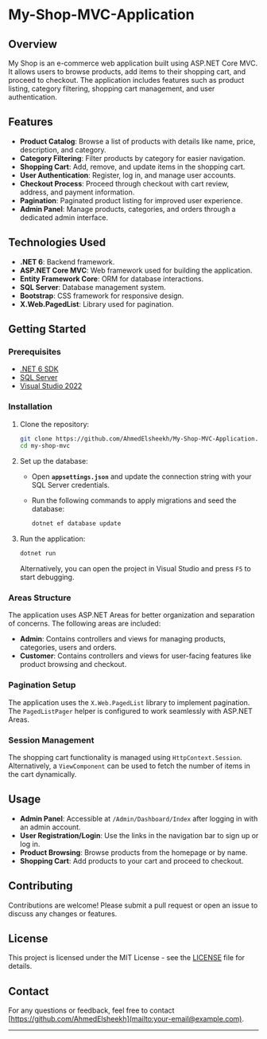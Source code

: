 # My-Shop-MVC-Application

## Overview

My Shop is an e-commerce web application built using ASP.NET Core MVC. It allows users to browse products, add items to their shopping cart, and proceed to checkout. The application includes features such as product listing, category filtering, shopping cart management, and user authentication.

## Features

- **Product Catalog**: Browse a list of products with details like name, price, description, and category.
- **Category Filtering**: Filter products by category for easier navigation.
- **Shopping Cart**: Add, remove, and update items in the shopping cart.
- **User Authentication**: Register, log in, and manage user accounts.
- **Checkout Process**: Proceed through checkout with cart review, address, and payment information.
- **Pagination**: Paginated product listing for improved user experience.
- **Admin Panel**: Manage products, categories, and orders through a dedicated admin interface.

## Technologies Used

- **.NET 6**: Backend framework.
- **ASP.NET Core MVC**: Web framework used for building the application.
- **Entity Framework Core**: ORM for database interactions.
- **SQL Server**: Database management system.
- **Bootstrap**: CSS framework for responsive design.
- **X.Web.PagedList**: Library used for pagination.

## Getting Started

### Prerequisites

- [.NET 6 SDK](https://dotnet.microsoft.com/download/dotnet/6.0)
- [SQL Server](https://www.microsoft.com/en-us/sql-server/sql-server-downloads)
- [Visual Studio 2022](https://visualstudio.microsoft.com/vs/)

### Installation

1. Clone the repository:

   ```bash
   git clone https://github.com/AhmedElsheekh/My-Shop-MVC-Application.git
   cd my-shop-mvc
   ```

2. Set up the database:

   - Open **`appsettings.json`** and update the connection string with your SQL Server credentials.
   - Run the following commands to apply migrations and seed the database:

     ```bash
     dotnet ef database update
     ```

3. Run the application:

   ```bash
   dotnet run
   ```

   Alternatively, you can open the project in Visual Studio and press `F5` to start debugging.

### Areas Structure

The application uses ASP.NET Areas for better organization and separation of concerns. The following areas are included:

- **Admin**: Contains controllers and views for managing products, categories, users and orders.
- **Customer**: Contains controllers and views for user-facing features like product browsing and checkout.

### Pagination Setup

The application uses the `X.Web.PagedList` library to implement pagination. The `PagedListPager` helper is configured to work seamlessly with ASP.NET Areas.

### Session Management

The shopping cart functionality is managed using `HttpContext.Session`. Alternatively, a `ViewComponent` can be used to fetch the number of items in the cart dynamically.

## Usage

- **Admin Panel**: Accessible at `/Admin/Dashboard/Index` after logging in with an admin account.
- **User Registration/Login**: Use the links in the navigation bar to sign up or log in.
- **Product Browsing**: Browse products from the homepage or by name.
- **Shopping Cart**: Add products to your cart and proceed to checkout.

## Contributing

Contributions are welcome! Please submit a pull request or open an issue to discuss any changes or features.

## License

This project is licensed under the MIT License - see the [LICENSE](LICENSE) file for details.

## Contact

For any questions or feedback, feel free to contact [https://github.com/AhmedElsheekh](mailto:your-email@example.com).

---
